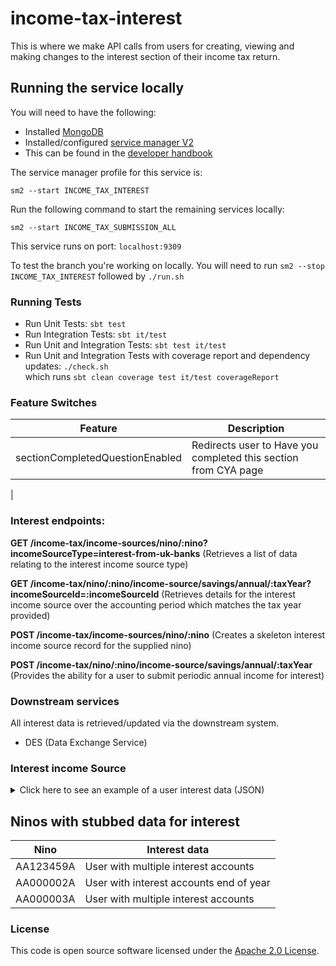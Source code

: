 
# income-tax-interest

This is where we make API calls from users for creating, viewing and making changes to the interest section of their income tax return.

## Running the service locally

You will need to have the following:
- Installed [MongoDB](https://docs.mongodb.com/manual/installation/)
- Installed/configured [service manager V2](https://github.com/hmrc/sm2)
- This can be found in the [developer handbook](https://docs.tax.service.gov.uk/mdtp-handbook/documentation/developer-set-up/)

The service manager profile for this service is:

    sm2 --start INCOME_TAX_INTEREST
Run the following command to start the remaining services locally:

    sm2 --start INCOME_TAX_SUBMISSION_ALL

This service runs on port: `localhost:9309`

To test the branch you're working on locally. You will need to run `sm2 --stop INCOME_TAX_INTEREST` followed by
`./run.sh`


### Running Tests
- Run Unit Tests:  `sbt test`
- Run Integration Tests: `sbt it/test`
- Run Unit and Integration Tests: `sbt test it/test`
- Run Unit and Integration Tests with coverage report and dependency updates: `./check.sh`<br/>
  which runs `sbt clean coverage test it/test coverageReport`

### Feature Switches
| Feature                | Description       |
|------------------------|--------------------------------|
| sectionCompletedQuestionEnabled                  | Redirects user to Have you completed this section from CYA page
|

### Interest endpoints:

**GET     /income-tax/income-sources/nino/:nino?incomeSourceType=interest-from-uk-banks** (Retrieves a list of data relating to the interest income source type)

**GET     /income-tax/nino/:nino/income-source/savings/annual/:taxYear?incomeSourceId=:incomeSourceId** (Retrieves details for the interest income source over the accounting period which matches the tax year provided)

**POST    /income-tax/income-sources/nino/:nino** (Creates a skeleton interest income source record for the supplied nino)

**POST    /income-tax/nino/:nino/income-source/savings/annual/:taxYear** (Provides the ability for a user to submit periodic annual income for interest)

### Downstream services

All interest data is retrieved/updated via the downstream system.

- DES (Data Exchange Service)

### Interest income Source

<details>
<summary>Click here to see an example of a user interest data (JSON)</summary>

```json
[
  {
      "incomeSourceId": "000000000000001",
      "incomeSourceName": "Bank Account 1",
      "identifier": "AA111111A",
      "incomeSourceType": "interest-from-uk-banks"
  },
  {
      "incomeSourceId": "000000000000002",
      "incomeSourceName": "Bank Account 2",
      "identifier": "AA111111A",
      "incomeSourceType": "interest-from-uk-banks"
  },
  {
      "incomeSourceId": "000000000000003",
      "incomeSourceName": "Bank Account 3",
      "identifier": "AA111111A",
      "incomeSourceType": "interest-from-uk-banks"
  }
]
```

</details>

## Ninos with stubbed data for interest

| Nino      | Interest data                           |
|-----------|-----------------------------------------|
| AA123459A | User with multiple interest accounts    |
| AA000002A | User with interest accounts end of year |
| AA000003A | User with multiple interest accounts    |

### License

This code is open source software licensed under the [Apache 2.0 License]("http://www.apache.org/licenses/LICENSE-2.0.html").
